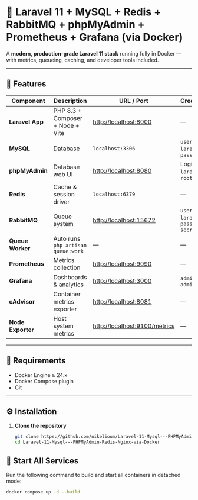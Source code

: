 # 🚀 Laravel 11 + MySQL + Redis + RabbitMQ + phpMyAdmin + Prometheus + Grafana (via Docker)

A **modern, production-grade Laravel 11 stack** running fully in Docker — with metrics, queueing, caching, and developer tools included.

---

## 🧩 Features

| Component | Description | URL / Port | Credentials |
|------------|-------------|-------------|--------------|
| **Laravel App** | PHP 8.3 + Composer + Node + Vite | [http://localhost:8000](http://localhost:8000) | — |
| **MySQL** | Database | `localhost:3306` | `user: laravel`, `pass: root` |
| **phpMyAdmin** | Database web UI | [http://localhost:8080](http://localhost:8080) | Login: `laravel` / `root` |
| **Redis** | Cache & session driver | `localhost:6379` | — |
| **RabbitMQ** | Queue system | [http://localhost:15672](http://localhost:15672) | `user: laravel`, `pass: secret` |
| **Queue Worker** | Auto runs `php artisan queue:work` | — | — |
| **Prometheus** | Metrics collection | [http://localhost:9090](http://localhost:9090) | — |
| **Grafana** | Dashboards & analytics | [http://localhost:3000](http://localhost:3000) | `admin` / `admin` |
| **cAdvisor** | Container metrics exporter | [http://localhost:8081](http://localhost:8081) | — |
| **Node Exporter** | Host system metrics | [http://localhost:9100/metrics](http://localhost:9100/metrics) | — |

---

## 🧰 Requirements

- Docker Engine ≥ 24.x  
- Docker Compose plugin  
- Git

---

## ⚙️ Installation

1. **Clone the repository**

   ```bash
   git clone https://github.com/nikelioum/Laravel-11-Mysql---PHPMyAdmin-Redis-Nginx-via-Docker.git
   cd Laravel-11-Mysql---PHPMyAdmin-Redis-Nginx-via-Docker

## 🚀 Start All Services

Run the following command to build and start all containers in detached mode:

```bash
docker compose up -d --build


